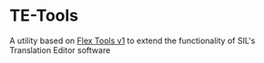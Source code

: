 # TE-Tools
A utility based on [Flex Tools v1](https://github.com/cdfarrow/flextools/wiki/FLExTools-v1) to extend the functionality of SIL's Translation Editor software
